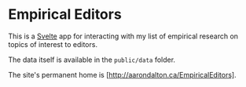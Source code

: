 # Empirical Editors

This is a [Svelte](http://www.svelte.dev) app for interacting with my list of empirical research on topics of interest to editors.

The data itself is available in the `public/data` folder.

The site's permanent home is [http://aarondalton.ca/EmpiricalEditors].
